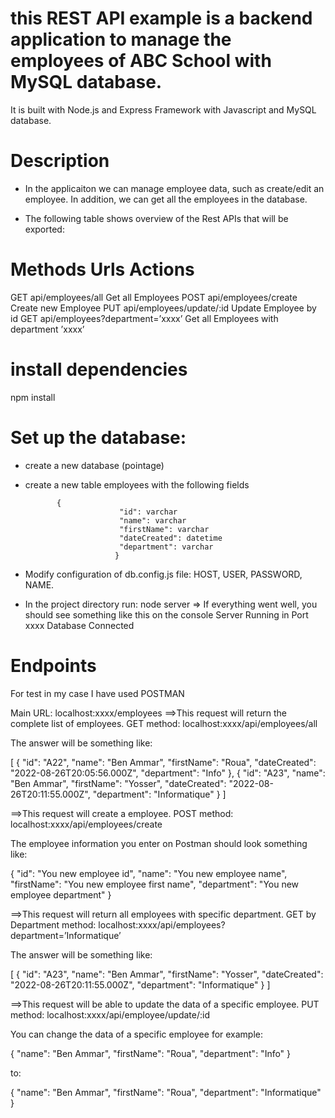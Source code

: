 # this REST API example is a backend application to manage the employees of ABC School with MySQL database.

It is built with Node.js and Express Framework with Javascript and MySQL database.

# Description

- In the applicaiton we can manage employee data, such as create/edit an employee. In addition, we can get all the employees in the database.

- The following table shows overview of the Rest APIs that will be exported:

Methods	 Urls                                     Actions
================================================================================	                                
GET	 api/employees/all	                        Get all Employees
POST	 api/employees/create	                Create new Employee
PUT	 api/employees/update/:id	               Update Employee by id
GET	 api/employees?department=’xxxx’    	Get all Employees with department ’xxxx’

# install dependencies
 npm install 

# Set up the database: 
- create a new database (pointage)
- create a new table employees with the following fields

			 { 
                           "id": varchar
                           "name": varchar
                           "firstName": varchar
                           "dateCreated": datetime
                           "department": varchar
                          }

- Modify  configuration of db.config.js  file: HOST, USER, PASSWORD, NAME.
- In the project directory run: node server => If everything went well, you should see something like this on the console
Server Running in Port xxxx
Database Connected


# Endpoints 

For test in my case I have used POSTMAN

Main URL: localhost:xxxx/employees
==>This request will return the complete list of employees. GET method: localhost:xxxx/api/employees/all

The answer will be something like:

[
    {
        "id": "A22",
        "name": "Ben Ammar",
        "firstName": "Roua",
        "dateCreated": "2022-08-26T20:05:56.000Z",
        "department": "Info"
    },
    {
        "id": "A23",
        "name": "Ben Ammar",
        "firstName": "Yosser",
        "dateCreated": "2022-08-26T20:11:55.000Z",
        "department": "Informatique"
    }
]


==>This request will create a employee. POST method: localhost:xxxx/api/employees/create

The employee information you enter on Postman should look something like:

{
    "id": "You new employee id",
    "name": "You new employee name",
    "firstName": "You new employee first name",
    "department": "You new employee department"
}


==>This request will return all employees with specific department. GET by Department method: localhost:xxxx/api/employees?department=’Informatique’

The answer will be something like:

[
 {
        "id": "A23",
        "name": "Ben Ammar",
        "firstName": "Yosser",
        "dateCreated": "2022-08-26T20:11:55.000Z",
        "department": "Informatique"
    }
]

==>This request will be able to update the data of a specific employee. PUT method: localhost:xxxx/api/employee/update/:id

You can change the data of a specific employee for example:

{
    "name": "Ben Ammar",
    "firstName": "Roua",
    "department": "Info"
}

to:

{
    "name": "Ben Ammar",
    "firstName": "Roua",
    "department": "Informatique"
}
